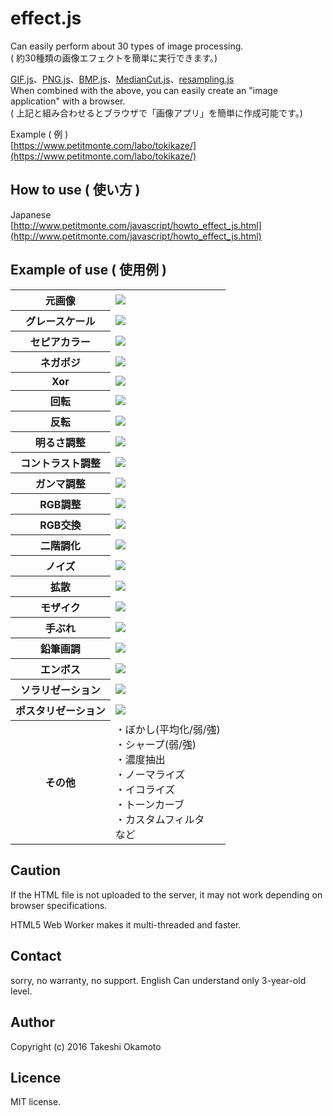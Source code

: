 # effect.js
Can easily perform about 30 types of  image processing.  
( 約30種類の画像エフェクトを簡単に実行できます。)  

<a href="https://github.com/TakeshiOkamoto/GIF.js">GIF.js</a>、<a href="https://github.com/TakeshiOkamoto/PNG.js">PNG.js</a>、<a href="https://github.com/TakeshiOkamoto/BMP.js">BMP.js</a>、<a href="https://github.com/TakeshiOkamoto/MedianCut.js">MedianCut.js</a>、<a href="https://github.com/TakeshiOkamoto/resampling.js">resampling.js</a>  
When combined with the above, you can easily create an "image application" with a browser.  
( 上記と組み合わせるとブラウザで「画像アプリ」を簡単に作成可能です。)  

Example ( 例 )  
[https://www.petitmonte.com/labo/tokikaze/](https://www.petitmonte.com/labo/tokikaze/)  
  
## How to use ( 使い方 )

Japanese   
[http://www.petitmonte.com/javascript/howto_effect_js.html](http://www.petitmonte.com/javascript/howto_effect_js.html)  
  
## Example of use ( 使用例 )

<p></p>
<table>
  <tr><th>元画像</th><td><img src="https://github.com/TakeshiOkamoto/effect.js/blob/master/images/howto_effect_js_1.jpg" /></td></tr>
  <tr><th>グレースケール</th><td><img src="https://github.com/TakeshiOkamoto/effect.js/blob/master/images/howto_effect_js_2.jpg" /></td></tr>
  <tr><th>セピアカラー</th><td><img src="https://github.com/TakeshiOkamoto/effect.js/blob/master/images/howto_effect_js_3.jpg" /></td></tr>
  <tr><th>ネガポジ</th><td><img src="https://github.com/TakeshiOkamoto/effect.js/blob/master/images/howto_effect_js_4.jpg" /></td></tr>
  <tr><th>Xor</th><td><img src="https://github.com/TakeshiOkamoto/effect.js/blob/master/images/howto_effect_js_5.jpg" /></td></tr>
  <tr><th>回転</th><td><img src="https://github.com/TakeshiOkamoto/effect.js/blob/master/images/howto_effect_js_6.jpg" /></td></tr>
  <tr><th>反転</th><td><img src="https://github.com/TakeshiOkamoto/effect.js/blob/master/images/howto_effect_js_7.jpg" /></td></tr>
  <tr><th>明るさ調整</th><td><img src="https://github.com/TakeshiOkamoto/effect.js/blob/master/images/howto_effect_js_8.jpg" /></td></tr>
  <tr><th>コントラスト調整</th><td><img src="https://github.com/TakeshiOkamoto/effect.js/blob/master/images/howto_effect_js_9.jpg" /></td></tr>
  <tr><th>ガンマ調整</th><td><img src="https://github.com/TakeshiOkamoto/effect.js/blob/master/images/howto_effect_js_10.jpg" /></td></tr>

  <tr><th>RGB調整</th><td><img src="https://github.com/TakeshiOkamoto/effect.js/blob/master/images/howto_effect_js_11.jpg" /></td></tr>
  <tr><th>RGB交換</th><td><img src="https://github.com/TakeshiOkamoto/effect.js/blob/master/images/howto_effect_js_12.jpg" /></td></tr>
  <tr><th>二階調化</th><td><img src="https://github.com/TakeshiOkamoto/effect.js/blob/master/images/howto_effect_js_13.png" /></td></tr>
  <tr><th>ノイズ</th><td><img src="https://github.com/TakeshiOkamoto/effect.js/blob/master/images/howto_effect_js_14.jpg" /></td></tr>
  <tr><th>拡散</th><td><img src="https://github.com/TakeshiOkamoto/effect.js/blob/master/images/howto_effect_js_15.jpg" /></td></tr>
  <tr><th>モザイク</th><td><img src="https://github.com/TakeshiOkamoto/effect.js/blob/master/images/howto_effect_js_16.jpg" /></td></tr>
  <tr><th>手ぶれ</th><td><img src="https://github.com/TakeshiOkamoto/effect.js/blob/master/images/howto_effect_js_17.jpg" /></td></tr>
  <tr><th>鉛筆画調</th><td><img src="https://github.com/TakeshiOkamoto/effect.js/blob/master/images/howto_effect_js_18.jpg" /></td></tr>
  <tr><th>エンボス</th><td><img src="https://github.com/TakeshiOkamoto/effect.js/blob/master/images/howto_effect_js_19.jpg" /></td></tr>
  <tr><th>ソラリゼーション</th><td><img src="https://github.com/TakeshiOkamoto/effect.js/blob/master/images/howto_effect_js_20.jpg" /></td></tr>
  <tr><th>ポスタリゼーション</th><td><img src="https://github.com/TakeshiOkamoto/effect.js/blob/master/images/howto_effect_js_21.jpg" /></td></tr>
  <tr><th>その他</th><td>・ぼかし(平均化/弱/強)<br />・シャープ(弱/強)<br />・濃度抽出<br />・ノーマライズ<br />・イコライズ<br />・トーンカーブ<br />・カスタムフィルタ<br />など</td></tr>
</table>
<p></p>

## Caution
If the HTML file is not uploaded to the server, it may not work depending on browser specifications.

HTML5 Web Worker makes it multi-threaded and faster.

## Contact
sorry, no warranty, no support. English Can understand only 3-year-old level.  

## Author
Copyright (c) 2016 Takeshi Okamoto

## Licence
MIT license.  
